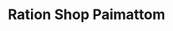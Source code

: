 ---
title: "Ration Shop Paimattom"
url: /pallarimangalam/ration-shop-paimattom/
shop: Lebensmittel
---